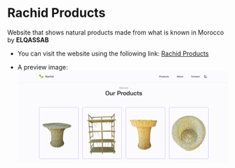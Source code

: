 # Rachid Products

Website that shows natural products made from what is known in Morocco by **ELQASSAB**

- You can visit the website using the following link: [Rachid Products](https://rachidchatoui.netlify.app/)

- A preview image:  
  ![preview image](./src/assets/images/preview.png)
